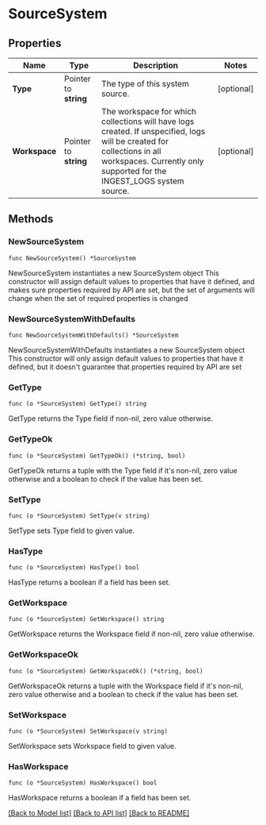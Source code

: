 # SourceSystem

## Properties

Name | Type | Description | Notes
------------ | ------------- | ------------- | -------------
**Type** | Pointer to **string** | The type of this system source. | [optional] 
**Workspace** | Pointer to **string** | The workspace for which collections will have logs created. If unspecified, logs will be created for collections in all workspaces. Currently only supported for the INGEST_LOGS system source. | [optional] 

## Methods

### NewSourceSystem

`func NewSourceSystem() *SourceSystem`

NewSourceSystem instantiates a new SourceSystem object
This constructor will assign default values to properties that have it defined,
and makes sure properties required by API are set, but the set of arguments
will change when the set of required properties is changed

### NewSourceSystemWithDefaults

`func NewSourceSystemWithDefaults() *SourceSystem`

NewSourceSystemWithDefaults instantiates a new SourceSystem object
This constructor will only assign default values to properties that have it defined,
but it doesn't guarantee that properties required by API are set

### GetType

`func (o *SourceSystem) GetType() string`

GetType returns the Type field if non-nil, zero value otherwise.

### GetTypeOk

`func (o *SourceSystem) GetTypeOk() (*string, bool)`

GetTypeOk returns a tuple with the Type field if it's non-nil, zero value otherwise
and a boolean to check if the value has been set.

### SetType

`func (o *SourceSystem) SetType(v string)`

SetType sets Type field to given value.

### HasType

`func (o *SourceSystem) HasType() bool`

HasType returns a boolean if a field has been set.

### GetWorkspace

`func (o *SourceSystem) GetWorkspace() string`

GetWorkspace returns the Workspace field if non-nil, zero value otherwise.

### GetWorkspaceOk

`func (o *SourceSystem) GetWorkspaceOk() (*string, bool)`

GetWorkspaceOk returns a tuple with the Workspace field if it's non-nil, zero value otherwise
and a boolean to check if the value has been set.

### SetWorkspace

`func (o *SourceSystem) SetWorkspace(v string)`

SetWorkspace sets Workspace field to given value.

### HasWorkspace

`func (o *SourceSystem) HasWorkspace() bool`

HasWorkspace returns a boolean if a field has been set.


[[Back to Model list]](../README.md#documentation-for-models) [[Back to API list]](../README.md#documentation-for-api-endpoints) [[Back to README]](../README.md)


